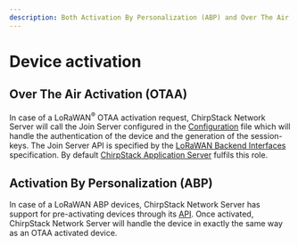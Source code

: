 ```yaml
---
description: Both Activation By Personalization (ABP) and Over The Air Activation (OTAA) are supported.
---
```


# Device activation

## Over The Air Activation (OTAA)

In case of a LoRaWAN<sup>&reg;</sup> OTAA activation request, ChirpStack Network Server will call the Join Server configured
in the [Configuration](../install/config.md) file which will
handle the authentication of the device and the generation of the session-keys.
The Join Server API is specified by the [LoRaWAN Backend Interfaces](https://www.lora-alliance.org/lorawan-for-developers)
specification. By default [ChirpStack Application Server](../../application-server/index.md)
fulfils this role.

## Activation By Personalization (ABP)

In case of a LoRaWAN ABP devices, ChirpStack Network Server has support for pre-activating devices through its
[API](../integrate/api.md). Once activated, ChirpStack Network Server will handle the
device in exactly the same way as an OTAA activated device.
